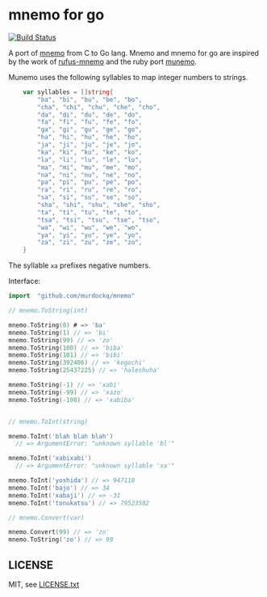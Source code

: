
# mnemo for go

[![Build Status](https://secure.travis-ci.org/murdockq/mnemo.svg)](http://travis-ci.org/murdockq/mnemo)

A port of [mnemo](https://github.com/flon-io/mnemo) from C to Go lang. Mnemo and mnemo for go are inspired by the work of [rufus-mnemo](https://github.com/jmettraux/rufus-mnemo) and the ruby port [munemo](https://github.com/jmettraux/munemo).

Munemo uses the following syllables to map integer numbers to strings.
```go
    var syllables = []string{
        "ba", "bi", "bu", "be", "bo",
        "cha", "chi", "chu", "che", "cho",
        "da", "di", "du", "de", "do",
        "fa", "fi", "fu", "fe", "fo",
        "ga", "gi", "gu", "ge", "go",
        "ha", "hi", "hu", "he", "ho",
        "ja", "ji", "ju", "je", "jo",
        "ka", "ki", "ku", "ke", "ko",
        "la", "li", "lu", "le", "lo",
        "ma", "mi", "mu", "me", "mo",
        "na", "ni", "nu", "ne", "no",
        "pa", "pi", "pu", "pe", "po",
        "ra", "ri", "ru", "re", "ro",
        "sa", "si", "su", "se", "so",
        "sha", "shi", "shu", "she", "sho",
        "ta", "ti", "tu", "te", "to",
        "tsa", "tsi", "tsu", "tse", "tso",
        "wa", "wi", "wu", "we", "wo",
        "ya", "yi", "yu", "ye", "yo",
        "za", "zi", "zu", "ze", "zo",
    }
```
The syllable `xa` prefixes negative numbers.

Interface:
```go
import  "github.com/murdockq/mnemo"

// mnemo.ToString(int)

mnemo.ToString(0) # => 'ba'
mnemo.ToString(1) // => 'bi'
mnemo.ToString(99) // => 'zo'
mnemo.ToString(100) // => 'biba'
mnemo.ToString(101) // => 'bibi'
mnemo.ToString(392406) // => 'kogochi'
mnemo.ToString(25437225) // => 'haleshuha'

mnemo.ToString(-1) // => 'xabi'
mnemo.ToString(-99) // => 'xazo'
mnemo.ToString(-100) // => 'xabiba'


// mnemo.ToInt(string)

mnemo.ToInt('blah blah blah')
  // => ArgumentError: "unknown syllable 'bl'"

mnemo.ToInt('xabixabi')
  // => ArgumentError: "unknown syllable 'xa'"

mnemo.ToInt('yoshida') // => 947110
mnemo.ToInt('bajo') // => 34
mnemo.ToInt('xabaji') // => -31
mnemo.ToInt('tonukatsu') // => 79523582

// mnemo.Convert(var)

mnemo.Convert(99) // => 'zo'
mnemo.ToString('zo') // => 99 

```

## LICENSE

MIT, see [LICENSE.txt](LICENSE.txt)
